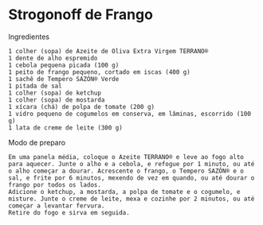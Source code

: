 # Strogonoff de Frango

Ingredientes

    1 colher (sopa) de Azeite de Oliva Extra Virgem TERRANO®
    1 dente de alho espremido
    1 cebola pequena picada (100 g)
    1 peito de frango pequeno, cortado em iscas (400 g)
    1 sachê de Tempero SAZÓN® Verde
    1 pitada de sal
    1 colher (sopa) de ketchup
    1 colher (sopa) de mostarda
    1 xícara (chá) de polpa de tomate (200 g)
    1 vidro pequeno de cogumelos em conserva, em lâminas, escorrido (100 g)
    1 lata de creme de leite (300 g)

Modo de preparo

    Em uma panela média, coloque o Azeite TERRANO® e leve ao fogo alto para aquecer. Junte o alho e a cebola, e refogue por 1 minuto, ou até o alho começar a dourar. Acrescente o frango, o Tempero SAZÓN® e o sal, e frite por 6 minutos, mexendo de vez em quando, ou até dourar o frango por todos os lados.
    Adicione o ketchup, a mostarda, a polpa de tomate e o cogumelo, e misture. Junte o creme de leite, mexa e cozinhe por 2 minutos, ou até começar a levantar fervura.
    Retire do fogo e sirva em seguida.
